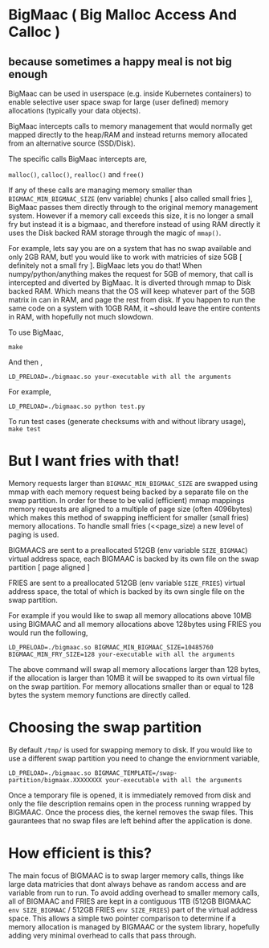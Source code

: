 # BigMaac ( Big Malloc Access And Calloc )

## because sometimes a happy meal is not big enough

BigMaac can be used in userspace (e.g. inside Kubernetes containers) to enable selective user space swap for large (user defined) memory allocations (typically your data objects).

BigMaac intercepts calls to memory management that would normally get mapped directly to the heap/RAM and instead returns memory allocated from an alternative source (SSD/Disk).

The specific calls BigMaac intercepts are, 

`malloc()`, `calloc()`, `realloc()` and `free()`

If any of these calls are managing memory smaller than `BIGMAAC_MIN_BIGMAAC_SIZE` (env variable) chunks [ also called small fries ], BigMaac passes them directly through to the original memory management system. However if a memory call exceeds this size, it is no longer a small fry but instead it is a bigmaac, and therefore instead of using RAM directly it uses the Disk backed RAM storage through the magic of `mmap()`. 

For example, lets say you are on a system that has no swap available and only 2GB RAM, but! you would like to work with matricies of size 5GB [ definitely not a small fry ]. BigMaac lets you do that!
When numpy/python/anything makes the request for 5GB of memory, that call is intercepted and diverted by BigMaac. It is diverted through mmap to Disk backed RAM. Which means that the OS will keep whatever part of the 5GB matrix in can in RAM, and page the rest from disk. If you happen to run the same code on a system with 10GB RAM, it ~should leave the entire contents in RAM, with hopefully not much slowdown.

To use BigMaac, 

`make`

And then ,
 
`LD_PRELOAD=./bigmaac.so your-executable with all the arguments`

For example,

`LD_PRELOAD=./bigmaac.so python test.py`

To run test cases (generate checksums with and without library usage), 
`make test`

# But I want fries with that!
Memory requests larger than `BIGMAAC_MIN_BIGMAAC_SIZE` are swapped using mmap with each memory request being backed by a separate file on the swap partition. In order for these to be valid (efficient) mmap mappings memory requests are aligned to a multiple of page size (often 4096bytes) which makes this method of swapping inefficient for smaller (small fries) memory allocations. To handle small fries (<<page_size) a new level of paging is used.

BIGMAACS are sent to a preallocated 512GB (env variable `SIZE_BIGMAAC`) virtual address space, each BIGMAAC is backed by its own file on the swap partition [ page aligned ]

FRIES are sent to a preallocated 512GB (env variable `SIZE_FRIES`) virtual address space, the total of which is backed by its own single file on the swap partition.

For example if you would like to swap all memory allocations above 10MB using BIGMAAC and all memory allocations above 128bytes using FRIES you would run the following, 

`LD_PRELOAD=./bigmaac.so BIGMAAC_MIN_BIGMAAC_SIZE=10485760 BIGMAAC_MIN_FRY_SIZE=128 your-executable with all the arguments`

The above command will swap all memory allocations larger than 128 bytes, if the allocation is larger than 10MB it will be swapped to its own virtual file on the swap partition. For memory allocations smaller than or equal to 128 bytes the system memory functions are directly called.

# Choosing the swap partition 
By default `/tmp/` is used for swapping memory to disk. If you would like to use a different swap partition you need to change the enviornment variable,

`LD_PRELOAD=./bigmaac.so BIGMAAC_TEMPLATE=/swap-partition/bigmaax.XXXXXXXX your-executable with all the arguments`

Once a temporary file is opened, it is immediately removed from disk and only the file description remains open in the process running wrapped by BIGMAAC. Once the process dies, the kernel removes the swap files. This gaurantees that no swap files are left behind after the application is done.

# How efficient is this?
The main focus of BIGMAAC is to swap larger memory calls, things like large data matricies that dont always behave as random access and are variable from run to run. To avoid adding overhead to smaller memory calls, all of BIGMAAC and FRIES are kept in a contiguous 1TB (512GB BIGMAAC `env SIZE_BIGMAAC` / 512GB FRIES `env SIZE_FRIES`) part of the virtual address space. This allows a simple two pointer comparison to determine if a memory allocation is managed by BIGMAAC or the system library, hopefully adding very minimal overhead to calls that pass through.

